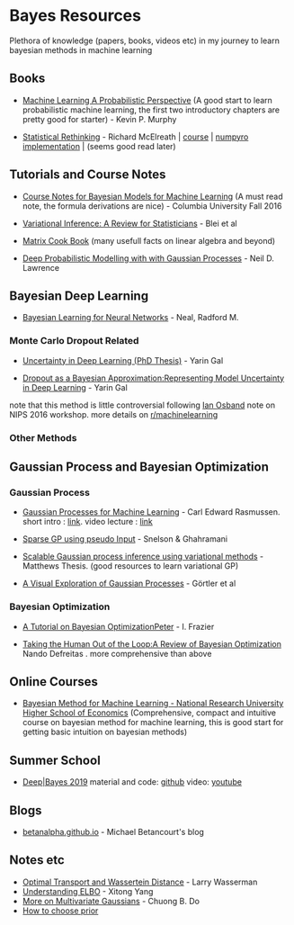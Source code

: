 # Bayes Resources
Plethora of knowledge (papers, books, videos etc) in my journey to learn bayesian methods in machine learning

## Books
+ [ Machine Learning A Probabilistic Perspective](https://doc.lagout.org/science/Artificial%20Intelligence/Machine%20learning/Machine%20Learning_%20A%20Probabilistic%20Perspective%20%5BMurphy%202012-08-24%5D.pdf) (A good start to learn probabilistic machine learning, the first two introductory chapters are pretty good for starter) - Kevin P. Murphy 

+ [Statistical Rethinking](https://xcelab.net/rm/statistical-rethinking/) - Richard McElreath | [course](https://github.com/rmcelreath/statrethinking_winter2019) | [numpyro implementation](https://fehiepsi.github.io/rethinking-numpyro/) | (seems good read later)

## Tutorials and Course Notes
+ [Course Notes for Bayesian Models for Machine Learning](http://www.columbia.edu/~jwp2128/Teaching/E6720/BayesianModelsMachineLearning2016.pdf) (A must read note, the formula derivations are nice) - Columbia University Fall 2016

+ [Variational Inference: A Review for Statisticians](https://arxiv.org/pdf/1601.00670.pdf) - Blei et al

+ [Matrix Cook Book](https://www.math.uwaterloo.ca/~hwolkowi/matrixcookbook.pdf) (many usefull facts on linear algebra and beyond)

+ [Deep Probabilistic Modelling with with Gaussian Processes](http://inverseprobability.com/talks/notes/deep-probabilistic-modelling-with-gaussian-processes.html) - Neil D. Lawrence


## Bayesian Deep Learning

+ [Bayesian Learning for Neural Networks](http://citeseerx.ist.psu.edu/viewdoc/download?doi=10.1.1.446.9306&rep=rep1&type=pdf) - Neal, Radford M.

### Monte Carlo Dropout Related
+ [Uncertainty in Deep Learning (PhD Thesis)](http://mlg.eng.cam.ac.uk/yarin/blog_2248.html) - Yarin Gal

+ [Dropout as a Bayesian Approximation:Representing Model Uncertainty in Deep Learning](https://arxiv.org/pdf/1506.02142.pdf) - Yarin Gal

note that this method is little controversial following [Ian Osband](https://iosband.github.io/) note on NIPS 2016 workshop. 
more details on [r/machinelearning](https://www.reddit.com/r/MachineLearning/comments/7bm4b2/d_what_is_the_current_state_of_dropout_as/) 

### Other Methods 

## Gaussian Process and Bayesian Optimization

### Gaussian Process
+ [Gaussian Processes for Machine Learning](http://www.gaussianprocess.org/gpml/) - Carl Edward Rasmussen. short intro : [link](https://www.cs.ubc.ca/~hutter/EARG.shtml/earg/papers05/rasmussen_gps_in_ml.pdf). video lecture : [link](http://videolectures.net/mlss03_rasmussen_gp/)

+ [Sparse GP using pseudo Input](http://www.gatsby.ucl.ac.uk/~snelson/SPGP_up.pdf) - Snelson & Ghahramani

+ [Scalable Gaussian process inference using variational methods](http://mlg.eng.cam.ac.uk/matthews/thesis.pdf) - Matthews Thesis. (good resources to learn variational GP)

+ [A Visual Exploration of Gaussian Processes](https://distill.pub/2019/visual-exploration-gaussian-processes/) - Görtler et al

### Bayesian Optimization
+ [A Tutorial on Bayesian OptimizationPeter](https://arxiv.org/pdf/1807.02811.pdf) - I. Frazier

+ [Taking the Human Out of the Loop:A Review of Bayesian Optimization](https://www.cs.ox.ac.uk/people/nando.defreitas/publications/BayesOptLoop.pdf) Nando Defreitas . more comprehensive than above

## Online Courses

+ [Bayesian Method for Machine Learning - National Research University Higher School of Economics](https://www.coursera.org/learn/bayesian-methods-in-machine-learning) (Comprehensive, compact and intuitive course on bayesian method for machine learning, this is good start for getting basic intuition on bayesian methods)

## Summer School

+ [Deep|Bayes 2019](https://deepbayes.ru/) material and code: [github](https://github.com/bayesgroup/deepbayes-2019) video: [youtube](https://www.youtube.com/playlist?list=PLe5rNUydzV9QHe8VDStpU0o8Yp63OecdW)

## Blogs
+ [betanalpha.github.io](https://betanalpha.github.io/writing/) - Michael Betancourt's blog

## Notes etc
+ [Optimal Transport and Wassertein Distance](http://www.stat.cmu.edu/~larry/=sml/Opt.pdf) - Larry Wasserman 
+ [Understanding ELBO](http://legacydirs.umiacs.umd.edu/~xyang35/files/understanding-variational-lower.pdf) - Xitong Yang
+ [More on Multivariate Gaussians](http://cs229.stanford.edu/section/more_on_gaussians.pdf) - Chuong B. Do
+ [How to choose prior](https://stats.stackexchange.com/questions/78606/how-to-choose-prior-in-bayesian-parameter-estimation)
